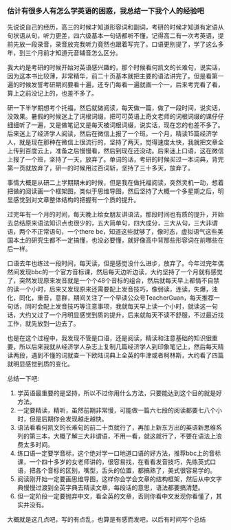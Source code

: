 ### 估计有很多人有怎么学英语的困惑，我总结一下我个人的经验吧
先说说自己的经历，高三的时候才知道形容词和副词，考研的时候才知道有定语从句状语从句，听力更差，四六级基本一句话都听不懂，记得高二有一次考英语，提前先放一段录音，录音放完我听力竟然也跟着写完了。口语更别提了，学了这么多年，到三个月前才知道元音辅音怎么区分。

我大约是考研的时候开始对英语感兴趣的，那个时候看何凯文的长难句，说实话，因为这本书比较薄，非常精华，前二十页基本就把主要的语法讲完了。但是看第一遍的时候发誓考研期间要看十遍，还专门每看一遍就画一个一，后来考完看了看，算上之前没记上的，也差不多了。

研一下半学期想考个托福，然后就做阅读，每天做一篇，做了一段时间，说实话，没效果。暑假的时候迷上了词根词缀，把可可英语上奇文老师的词根词缀的课仔仔细细听了一遍，又是做笔记又是每天被词根词缀，说实话，现在忘的也差不多了。后来迷上了经济学人阅读，然后在微信上报了一个班，一个月，精读15篇经济学人，就是现在那种在微信上很流行的，坚持了两天，觉得速度太快，我就把文章全上传到百度云上，准备之后慢慢看，然后到现在还没动。后来迷上口语，这在微信上报了一个班，坚持了一天，放弃了。单词的话，考研的时候买过一本词典，背完第一页就放弃了，研一的时候用过百词斩，坚持了三十多天，放弃了。

事情大概是从研二上学期期末的时候，但是我在做托福阅读，突然灵机一动，想着把做的阅读画一个框架图，类似于思维导图，然后坚持了大概一个多星期之后，明显感觉到对文章整体结构的把握有一个质的提升。

过完年有一个月的时间，每天晚上给女朋友讲语法，那段时间也有质的提升，开始去总结原来语法知识点也很少的，五大简单句，四大成分，三大从句，三大非谓语，两个不正常语句，一个there be，知道这些就够了，像时态，虚拟语气这些美国本土的研究生都不一定搞懂，也没必要懂，就好像高中背那些形容词在前哪些在后一样。

口语去年也练过一段时间，每天读，但是感觉没什么进步，放弃了。今年过完年偶然间发现bbc的一个官方音标课，然后每天边听边读，大约坚持了一个月就有感觉了，突然发现原来发音就是一个个48个音标的组合，然后就每天早上都情不自禁的读一个小时，后来又发现原来还需要配上发音技巧，像弱读，连读，失爆，浊化，同化，重音，意群，期间关注了一个早读公众号TeacherGuan，每天推荐一句话，同时会配上发音技巧等注意事项，我就每天早上读一个小时，就读这一句话，大约又过了一个月明显感觉到质的提升，后来就每天不读不舒服，不过最近找工作，就先放到一边去了。

也是在这个过程中，我发现不管是口语，还是阅读，精读和注意基础的知识很重要，所以后来我就从经济学人杂志上复制几篇经济学人到印象笔记上，然后每天精读两段，遇到不懂的词就查一下欧陆词典上全英的牛津或者柯林斯，大约看了四篇就明显感觉到质的变化。

总结一下吧:
1. 学英语最重要的是坚持，所以不过你用什么方法，只要能达到这个目的就是好方法。
2. 一定要精读，精听，虽然前期非常慢，可能做一篇六七段的阅读都要七八个小时，但是后期你会发现越走越快。
3. 语法看看何凯文的长难句的前二十页就行了，再加上新东方出的英语新思维系列的第三本，大概了解三大非谓语，不用一看，就这就行了，不要在语法上浪费太多时间。
4. 练口语一定要学音标，这个绝对学一口地道口语的好方法，推荐bbc上的音标课，一个四十多岁的女老师讲的，很容易找，在看看发音技巧，先练英式口语，把各个音标的区别，嘴型，舌头的位置，都搞熟了，美式很容易学的。
5. 阅读刚开始一定要画思维导图，这样你会学会文章的结构框架，然后从中文字典慢慢过渡到全英字典去精读文章，每段话的意思，语法都要搞清楚。
6. 但一定阶段一定要抛弃中文，看全英的文章，否则你看中文发现你看懂了，其实并没有。

大概就是这几点吧，写的有点乱，也算是有感而发吧，以后有时间写个总结


